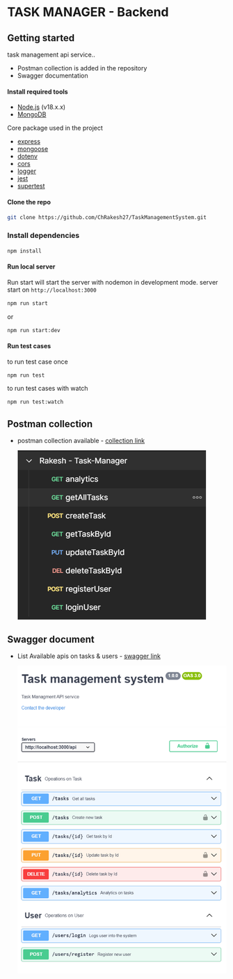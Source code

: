 # TASK MANAGER - Backend

## Getting started

task management api service..

- Postman collection is added in the repository
- Swagger documentation

#### Install required tools

- [Node.js](https://nodejs.org) (v18.x.x)
- [MongoDB](https://www.mongodb.com/)

Core package used in the project

- [express](https://www.npmjs.com/package/express)
- [mongoose](https://www.npmjs.com/package/mongoose)
- [dotenv](https://www.npmjs.com/package/dotenv)
- [cors](https://www.npmjs.com/package/cors)
- [logger](https://www.npmjs.com/package/logger)
- [jest](https://www.npmjs.com/package/jest)
- [supertest](https://www.npmjs.com/package/supertest)

#### Clone the repo

```bash
git clone https://github.com/ChRakesh27/TaskManagementSystem.git
```

### Install dependencies

```bash
npm install
```

#### Run local server

Run start will start the server with nodemon in development mode. server start on `http://localhost:3000`

```bash
npm run start
```

or

```bash
npm run start:dev
```

#### Run test cases

to run test case once

```bash
npm run test
```

to run test cases with watch

```bash
npm run test:watch
```

## Postman collection

- postman collection available - [collection link](./postman%20collection/Rakesh%20-%20Task-Manager.postman_collection.json)

  ![collection](./postman-collection/collection-img.png)

## Swagger document

- List Available apis on tasks & users - [swagger link](./swagger/swagger.yaml)

  ![swagger](./swagger/swagger-img.png)
